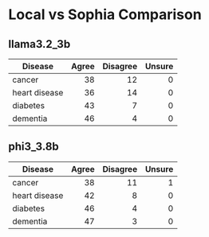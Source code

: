 # Local vs Sophia Comparison

## llama3.2_3b
| Disease | Agree | Disagree | Unsure |
| --- | ---:| ---:| ---:|
| cancer | 38 | 12 | 0 |
| heart disease | 36 | 14 | 0 |
| diabetes | 43 | 7 | 0 |
| dementia | 46 | 4 | 0 |

## phi3_3.8b
| Disease | Agree | Disagree | Unsure |
| --- | ---:| ---:| ---:|
| cancer | 38 | 11 | 1 |
| heart disease | 42 | 8 | 0 |
| diabetes | 46 | 4 | 0 |
| dementia | 47 | 3 | 0 |

